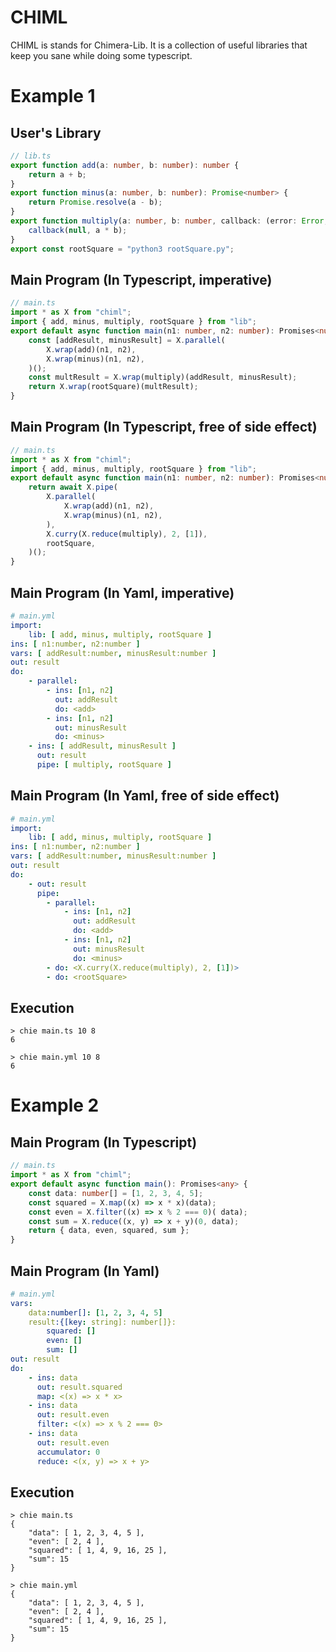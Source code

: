 # CHIML

CHIML is stands for Chimera-Lib. It is a collection of useful libraries that keep you sane while doing some typescript.

# Example 1

## User's Library

```typescript
// lib.ts
export function add(a: number, b: number): number {
    return a + b;
}
export function minus(a: number, b: number): Promise<number> {
    return Promise.resolve(a - b);
}
export function multiply(a: number, b: number, callback: (error: Error, result: number) => void) {
    callback(null, a * b);
}
export const rootSquare = "python3 rootSquare.py";
```

## Main Program (In Typescript, imperative)

```typescript
// main.ts
import * as X from "chiml";
import { add, minus, multiply, rootSquare } from "lib";
export default async function main(n1: number, n2: number): Promises<number> {
    const [addResult, minusResult] = X.parallel(
        X.wrap(add)(n1, n2),
        X.wrap(minus)(n1, n2),
    )();
    const multResult = X.wrap(multiply)(addResult, minusResult);
    return X.wrap(rootSquare)(multResult);
}
```

## Main Program (In Typescript, free of side effect)

```typescript
// main.ts
import * as X from "chiml";
import { add, minus, multiply, rootSquare } from "lib";
export default async function main(n1: number, n2: number): Promises<number> {
    return await X.pipe(
        X.parallel(
            X.wrap(add)(n1, n2),
            X.wrap(minus)(n1, n2),
        ),
        X.curry(X.reduce(multiply), 2, [1]),
        rootSquare,
    )();
}
```


## Main Program (In Yaml, imperative)

```yaml
# main.yml
import:
    lib: [ add, minus, multiply, rootSquare ]
ins: [ n1:number, n2:number ]
vars: [ addResult:number, minusResult:number ]
out: result
do:
    - parallel:
        - ins: [n1, n2]
          out: addResult
          do: <add>
        - ins: [n1, n2]
          out: minusResult
          do: <minus>
    - ins: [ addResult, minusResult ]
      out: result
      pipe: [ multiply, rootSquare ]
```

## Main Program (In Yaml, free of side effect)

```yaml
# main.yml
import:
    lib: [ add, minus, multiply, rootSquare ]
ins: [ n1:number, n2:number ]
vars: [ addResult:number, minusResult:number ]
out: result
do:
    - out: result
      pipe:
        - parallel:
            - ins: [n1, n2]
              out: addResult
              do: <add>
            - ins: [n1, n2]
              out: minusResult
              do: <minus>
        - do: <X.curry(X.reduce(multiply), 2, [1])>
        - do: <rootSquare>
```


## Execution

```
> chie main.ts 10 8
6

> chie main.yml 10 8
6
```

# Example 2

## Main Program (In Typescript)

```typescript
// main.ts
import * as X from "chiml";
export default async function main(): Promises<any> {
    const data: number[] = [1, 2, 3, 4, 5];
    const squared = X.map((x) => x * x)(data);
    const even = X.filter((x) => x % 2 === 0)( data);
    const sum = X.reduce((x, y) => x + y)(0, data);
    return { data, even, squared, sum };
}
```

## Main Program (In Yaml)

```yaml
# main.yml
vars:
    data:number[]: [1, 2, 3, 4, 5]
    result:{[key: string]: number[]}:
        squared: []
        even: []
        sum: []
out: result
do:
    - ins: data
      out: result.squared
      map: <(x) => x * x>
    - ins: data
      out: result.even
      filter: <(x) => x % 2 === 0>
    - ins: data
      out: result.even
      accumulator: 0
      reduce: <(x, y) => x + y>
```

## Execution

```
> chie main.ts
{
    "data": [ 1, 2, 3, 4, 5 ],
    "even": [ 2, 4 ],
    "squared": [ 1, 4, 9, 16, 25 ],
    "sum": 15
}

> chie main.yml
{
    "data": [ 1, 2, 3, 4, 5 ],
    "even": [ 2, 4 ],
    "squared": [ 1, 4, 9, 16, 25 ],
    "sum": 15
}
```
